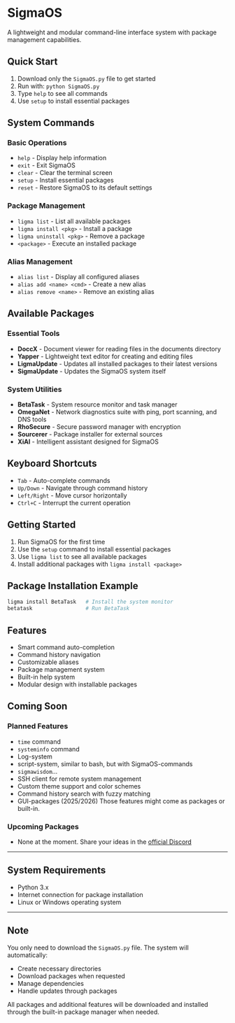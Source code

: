 # SigmaOS
A lightweight and modular command-line interface system with package management capabilities.

## Quick Start
1. Download only the `SigmaOS.py` file to get started
2. Run with: `python SigmaOS.py`
3. Type `help` to see all commands
4. Use `setup` to install essential packages

## System Commands

### Basic Operations
- `help`  - Display help information
- `exit`  - Exit SigmaOS
- `clear` - Clear the terminal screen
- `setup` - Install essential packages
- `reset` - Restore SigmaOS to its default settings

### Package Management
- `ligma list` - List all available packages
- `ligma install <pkg>` - Install a package
- `ligma uninstall <pkg>` - Remove a package
- `<package>` - Execute an installed package

### Alias Management
- `alias list` - Display all configured aliases
- `alias add <name> <cmd>` - Create a new alias
- `alias remove <name>` - Remove an existing alias

## Available Packages

### Essential Tools
- **DoccX** - Document viewer for reading files in the documents directory
- **Yapper** - Lightweight text editor for creating and editing files
- **LigmaUpdate** - Updates all installed packages to their latest versions
- **SigmaUpdate** - Updates the SigmaOS system itself

### System Utilities
- **BetaTask** - System resource monitor and task manager
- **OmegaNet** - Network diagnostics suite with ping, port scanning, and DNS tools
- **RhoSecure** - Secure password manager with encryption
- **Sourcerer** - Package installer for external sources
- **XiAI** - Intelligent assistant designed for SigmaOS

## Keyboard Shortcuts
- `Tab` - Auto-complete commands
- `Up/Down` - Navigate through command history
- `Left/Right` - Move cursor horizontally
- `Ctrl+C` - Interrupt the current operation

## Getting Started
1. Run SigmaOS for the first time
2. Use the `setup` command to install essential packages
3. Use `ligma list` to see all available packages
4. Install additional packages with `ligma install <package>`

## Package Installation Example
```bash
ligma install BetaTask   # Install the system monitor
betatask                 # Run BetaTask
```

## Features
- Smart command auto-completion
- Command history navigation
- Customizable aliases
- Package management system
- Built-in help system
- Modular design with installable packages

## Coming Soon

### Planned Features
- `time` command
- `systeminfo` command
- Log-system
- script-system, similar to bash, but with SigmaOS-commands
- `sigmawisdom`...
- SSH client for remote system management
- Custom theme support and color schemes
- Command history search with fuzzy matching
- GUI-packages (2025/2026)
Those features might come as packages or built-in.

### Upcoming Packages
- None at the moment. Share your ideas in the [official Discord](https://discord.gg/KxUfgTszjN)

---

## System Requirements
- Python 3.x
- Internet connection for package installation
- Linux or Windows operating system

---

## Note
You only need to download the `SigmaOS.py` file. The system will automatically:
- Create necessary directories
- Download packages when requested
- Manage dependencies
- Handle updates through packages

All packages and additional features will be downloaded and installed through the built-in package manager when needed.
